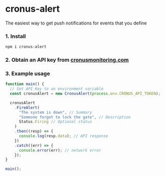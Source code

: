 # cronus-alert

The easiest way to get push notifications for events that you define

### 1. Install

```bash
npm i cronus-alert
```

### 2. Obtain an API key from [cronusmonitoring.com](https://cronusmonitoring.com)

### 3. Example usage

```javascript
function main() {
  // Set API Key to an environment variable
  const cronusAlert = new CronusAlert(process.env.CRONUS_API_TOKEN);

  cronusAlert
    .FireAlert(
      "The system is down", // Summary
      "Someone forgot to lock the gate", // Description
      Status.Firing // Optional status
    )
    .then((resp) => {
      console.log(resp.data); // API response
    })
    .catch((err) => {
      console.error(err); // network error
    });
}

main();
```
